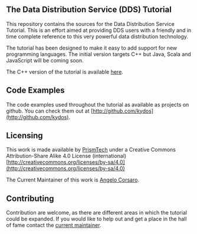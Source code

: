 ## The Data Distribution Service (DDS) Tutorial

This repository contains the sources for the Data Distribution Service
Tutorial. This is an effort aimed at providing DDS users with a
friendly and in time complete reference to this very powerful data
distribution technology.

The tutorial has been designed to make it easy to add support for new
programming languages. The initial version targets C++ but Java, Scala
and JavaScript will be coming soon.

The C++ version of the tutorial is available [here](http://bit.ly/dds-tutorial-cxx).

## Code Examples 

The code examples used throughout the tutorial as available as
projects on github. You can check them out at
[http://github.com/kydos](http://github.com/kydos).

## Licensing

This work is made available by [PrismTech](http://prismtech.com) under
a Creative Commons Attribution-Share Alike 4.0 License (international)
[http://creativecommons.org/licenses/by-sa/4.0](http://creativecommons.org/licenses/by-sa/4.0)

The Current Maintainer of this work is [Angelo
Corsaro](mailto:angelo@icorsaro.net).

## Contributing

Contribution are welcome, as there are different areas in which the
tutorial could be expanded. If you would like to help out and get a
place in the hall of fame contact the [current
maintainer](mailto:angelo@icorsaro.net).